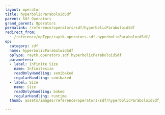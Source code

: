 ```yaml
---
layout: operator
title: hyperbolicParaboloidSdf
parent: Sdf Operators
grand_parent: Operators
permalink: /reference/operators/sdf/hyperbolicParaboloidSdf
redirect_from:
  - /reference/opType/raytk.operators.sdf.hyperbolicParaboloidSdf/
op:
  category: sdf
  name: hyperbolicParaboloidSdf
  opType: raytk.operators.sdf.hyperbolicParaboloidSdf
  parameters:
  - label: Infinite Size
    name: Infinitesize
    readOnlyHandling: semibaked
    regularHandling: semibaked
  - label: Size
    name: Size
    readOnlyHandling: baked
    regularHandling: runtime
  thumb: assets/images/reference/operators/sdf/hyperbolicParaboloidSdf_thumb.png

---
```

